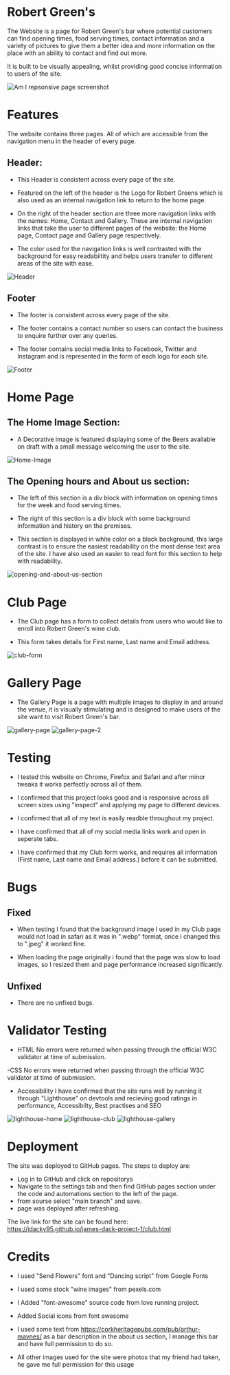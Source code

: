 # Robert Green's

The Website is a page for Robert Green's bar where potential customers can find opening times, food serving times, contact information and a variety of pictures to give them a better idea and more information on the place with an ability to contact and find out more. 

It is built to be visually appealing, whilst providing good concise information to users of the site. 

 ![Am I repsonsive page screenshot](assets/images/robert-green.png)

 # Features

 The website contains three pages. All of which are accessible from the navigation menu in the header of every page. 

  ##  Header:

- This Header is consistent across every page of the site.

 - Featured on the left of the header is the Logo for Robert Greens which is also used as an internal navigation link to return to the home page.
 
 - On the right of the header section are three more navigation links with the names: Home, Contact and Gallery. These are internal navigation links that take the user to different pages of the website: the Home page, Contact page and Gallery page respectively.

 - The color used for the navigation links is well contrasted with the background for easy readabiltity and helps users transfer to different areas of the site with ease.

![Header](assets/images/header.png)

## Footer

- The footer is consistent across every page of the site.

- The footer contains a contact number so users can contact the business to enquire further over any queries.

- The footer contains social media links to Facebook, Twitter and Instagram and is represented in the form of each logo for each site. 

![Footer](assets/images/footer.png)

# Home Page

 ## The Home Image Section:

- A Decorative image is featured displaying some of the Beers available on draft with a small message welcoming the user to the site.

![Home-Image](assets/images/home-image-overlay-text.png)

## The Opening hours and About us section:

- The left of this section is a div block with information on opening times for the week and food serving times.

- The right of this section is a div block with some background information and history on the premises.

- This section is displayed in white color on a black background, this large contrast is to ensure the easiest readability on the most dense text area of the site. I have also used an easier to read font for this section to help with readability.

![opening-and-about-us-section](assets/images/bottom-blocks.png)

# Club Page

- The Club page has a form to collect details from users who would like to enroll into Robert Green's wine club.

- This form takes details for First name, Last name and Email address.

![club-form](assets/images/club-new.png)

# Gallery Page

- The Gallery Page is a page with multiple images to display in and around the venue, it is visually stimulating and is designed to make users of the site want to visit Robert Green's bar. 

![gallery-page](assets/images/gallery-1st-3.png)
![gallery-page-2](assets/images/gallery-2nd-3.png)

# Testing

- I tested this website on Chrome, Firefox and Safari and after minor tweaks it works perfectly across all of them.

- I confirmed that this project looks good and is responsive across all screen sizes using "inspect" and applying my page to different devices. 

- I confirmed that all of my text is easily readble throughout my project.

- I have confirmed that all of my social media links work and open in seperate tabs.

- I have confirmed that my Club form works, and requires all information (First name, Last name and Email address.) before it can be submitted.


# Bugs

## Fixed

- When testing I found that the background image I used in my Club page would not load in safari as it was in ".webp" format, once i changed this to ".jpeg" it worked fine.

- When loading the page originally i found that the page was slow to load images, so I resized them and page performance increased significantly.

## Unfixed

- There are no unfixed bugs.

# Validator Testing

- HTML
No errors were returned when passing through the official W3C validator at time of submission.

-CSS
No errors were returned when passing through the official W3C validator at time of submission.

- Accessibility
I have confirmed that the site runs well by running it through "Lighthouse" on devtools and recieving good ratings in performance, Accessibilty, Best practises and SEO 

![lighthouse-home](assets/images/home-lighthouse.png)
![lighthouse-club](assets/images/contact-lighthouse.png)
![lighthouse-gallery](assets/images/gallery-lighthouse.png)

# Deployment

The site was deployed to GitHub pages. The steps to deploy are:

- Log in to GitHub and click on repositorys
- Navigate to the settings tab and then find GitHub pages section under the code and automations section to the left of the page.
- from sourse select "main branch" and save.
- page was deployed after refreshing.

The live link for the site can be found here: https://jdacky95.github.io/james-dack-project-1/club.html




# Credits

 - I used "Send Flowers" font and "Dancing script" from Google Fonts 

- I used some stock "wine images" from pexels.com

- I Added "font-awesome" source code from love running project.

- Added Social icons from font awesome

- I used some text from https://corkheritagepubs.com/pub/arthur-maynes/ as a bar description in the about us section, I manage this bar and have full permission to do so.

- All other images used for the site were photos that my friend had taken, he gave me full permission for this usage